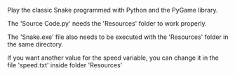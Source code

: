 Play the classic Snake programmed with Python and the PyGame library.

The 'Source Code.py' needs the 'Resources' folder to work properly. 

The 'Snake.exe' file also needs to be executed with the 'Resources' folder in the same directory.

If you want another value for the speed variable, you can change it in the file 'speed.txt' inside folder 'Resources' 
